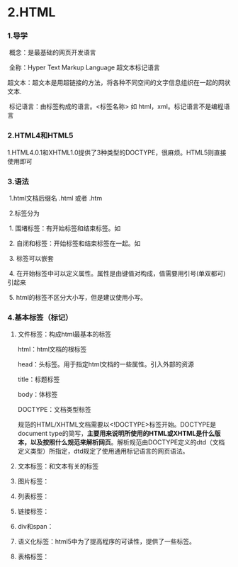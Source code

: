 # 2.HTML

### 1.导学

​	概念：是最基础的网页开发语言

​	全称：Hyper Text Markup Language 超文本标记语言

​		超文本：超文本是用超链接的方法，将各种不同空间的文字信息组织在一起的网状文本.

​		标记语言：由标签构成的语言。<标签名称> 如 html，xml。标记语言不是编程语言

### 2.HTML4和HTML5

​	1.HTML4.0.1和XHTML1.0提供了3种类型的DOCTYPE，很麻烦。HTML5则直接使用<!DOCTYPE html>即可

### 3.语法

​	1.html文档后缀名 .html 或者 .htm

​	2.标签分为

​		1. 围堵标签：有开始标签和结束标签。如 <html> </html>

​		2. 自闭和标签：开始标签和结束标签在一起。如 <br/>

​	3. 标签可以嵌套

​	4. 在开始标签中可以定义属性。属性是由键值对构成，值需要用引号(单双都可)引起来

​	5. html的标签不区分大小写，但是建议使用小写。

### 4.基本标签（标记）

1. 文件标签：构成html最基本的标签

   html：html文档的根标签

   head：头标签。用于指定html文档的一些属性。引入外部的资源

   title：标题标签

   body：体标签

   DOCTYPE：文档类型标签

   ​	规范的HTML/XHTML文档需要以<!DOCTYPE>标签开始。DOCTYPE是document type的简写，**主要用来说明所使用的HTML或XHTML是什么版本，以及按照什么规范来解析网页**。解析规范由DOCTYPE定义的dtd（文档定义类型）所指定，dtd规定了使用通用标记语言的网页语法。

2. 文本标签：和文本有关的标签

   

3. 图片标签：

4. 列表标签：

5. 链接标签：

6. div和span：

7. 语义化标签：html5中为了提高程序的可读性，提供了一些标签。

8. 表格标签：